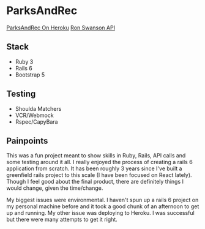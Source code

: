 # ParksAndRec

[ParksAndRec On Heroku](https://parknrec.herokuapp.com/quotes)
[Ron Swanson API](https://github.com/jamesseanwright/ron-swanson-quotes#ron-swanson-quotes-api)

## Stack
- Ruby 3
- Rails 6
- Bootstrap 5

## Testing
- Shoulda Matchers
- VCR/Webmock
- Rspec/CapyBara

## Painpoints
This was a fun project meant to show skills in Ruby, Rails, API calls and some testing around it all.  I really enjoyed the process of creating a rails 6 application from scratch.  It has been roughly 3 years since I've built a greenfield rails project to this scale (I have been focused on React lately).  Though I feel good about the final product, there are definitely things I would change, given the time/change.

My biggest issues were environmental.  I haven't spun up a rails 6 project on my personal machine before and it took a good chunk of an afternoon to get up and running.  My other issue was deploying to Heroku.  I was successful but there were many attempts to get it right.  
